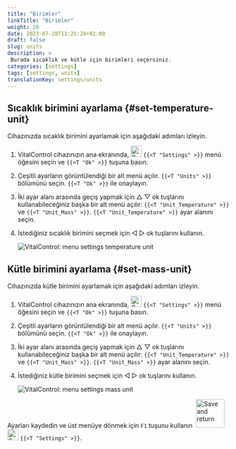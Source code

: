 ```yaml
---
title: "Birimler"
linkTitle: "Birimler"
weight: 20
date: 2023-07-28T13:25:28+02:00
draft: false
slug: units
description: >
 Burada sıcaklık ve kütle için birimleri seçersiniz.
categories: [settings]
tags: [settings, units]
translationKey: settings/units
---
```

## Sıcaklık birimini ayarlama {#set-temperature-unit}

Cihazınızda sıcaklık birimini ayarlamak için aşağıdaki adımları izleyin.

1. VitalControl cihazınızın ana ekranında, <img src="/icons/gear.svg" width="25" align="bottom" alt="Settings" /> `{{<T "Settings" >}}` menü öğesini seçin ve `{{<T "Ok" >}}` tuşuna basın.

2. Çeşitli ayarların görüntülendiği bir alt menü açılır. `{{<T "Units" >}}` bölümünü seçin. `{{<T "Ok" >}}` ile onaylayın.

3. İki ayar alanı arasında geçiş yapmak için △ ▽ ok tuşlarını kullanabileceğiniz başka bir alt menü açılır: `{{<T "Unit_Temperature" >}}` ve `{{<T "Unit_Mass" >}}`. `{{<T "Unit_Temperature" >}}` ayar alanını seçin.

4. İstediğiniz sıcaklık birimini seçmek için ◁ ▷ ok tuşlarını kullanın.

    ![VitalControl: menu settings temperature unit](../images/temperature.png "Temperature unit")

## Kütle birimini ayarlama {#set-mass-unit}

Cihazınızda kütle birimini ayarlamak için aşağıdaki adımları izleyin.

1. VitalControl cihazınızın ana ekranında, <img src="/icons/gear.svg" width="25" align="bottom" alt="Settings" /> `{{<T "Settings" >}}` menü öğesini seçin ve `{{<T "Ok" >}}` tuşuna basın.

2. Çeşitli ayarların görüntülendiği bir alt menü açılır. `{{<T "Units" >}}` bölümünü seçin. `{{<T "Ok" >}}` ile onaylayın.

3. İki ayar alanı arasında geçiş yapmak için △ ▽ ok tuşlarını kullanabileceğiniz başka bir alt menü açılır: `{{<T "Unit_Temperature" >}}` ve `{{<T "Unit_Mass" >}}`. `{{<T "Unit_Mass" >}}` ayar alanını seçin.

4. İstediğiniz kütle birimini seçmek için ◁ ▷ ok tuşlarını kullanın.

    ![VitalControl: menu settings mass unit](../images/mass.png "Mass unit")

Ayarları kaydedin ve üst menüye dönmek için `F1` tuşunu kullanın &nbsp;<img src="/icons/footer/save_exit.svg" width="65" align="bottom" alt="Save and return" /> <img src="/icons/gear.svg" width="25" align="bottom" alt="Settings" /> `{{<T "Settings" >}}`.


